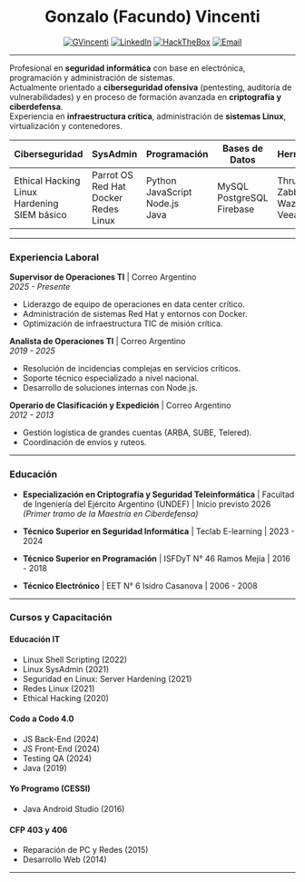 <div align="center">
   
# **Gonzalo (Facundo) Vincenti**

[![GVincenti](https://img.shields.io/badge/GitHub-%2318171F.svg?style=for-the-badge&logo=github&logoColor=white)](https://github.com/gvincenti)
[![LinkedIn](https://img.shields.io/badge/LinkedIn-%230077B5.svg?style=for-the-badge&logo=linkedin&logoColor=white)](https://www.linkedin.com/in/gonzalo-vincenti-3b78882b6)
[![HackTheBox](https://img.shields.io/badge/Hack%20The%20Box-9FEF00?style=for-the-badge&logo=hackthebox&logoColor=white)](https://app.hackthebox.com/profile/767761)
[![Email](https://img.shields.io/badge/Email-gvincenti%40zohomail.com-blue?style=for-the-badge&logo=gmail&logoColor=white)](mailto:gvincenti@zohomail.com)

</div>

---

Profesional en **seguridad informática** con base en electrónica, programación y administración de sistemas.  
Actualmente orientado a **ciberseguridad ofensiva** (pentesting, auditoría de vulnerabilidades) y en proceso de formación avanzada en **criptografía y ciberdefensa**.  
Experiencia en **infraestructura crítica**, administración de **sistemas Linux**, virtualización y contenedores.

| **Ciberseguridad** | **SysAdmin** | **Programación** | **Bases de Datos** | **Herramientas** |
|--------------------|--------------|------------------|---------------------|---------------------|
| Ethical Hacking <br/> Linux Hardening <br/> SIEM básico | Parrot OS <br/> Red Hat <br/> Docker <br/> Redes Linux | Python <br/> JavaScript <br/> Node.js <br/> Java | MySQL <br/> PostgreSQL <br/> Firebase | Thruk <br/> Zabbix <br/> Wazuh <br/> Veeam|


---

### **Experiencia Laboral**

**Supervisor de Operaciones TI** | Correo Argentino  
*2025 - Presente*  
- Liderazgo de equipo de operaciones en data center crítico.  
- Administración de sistemas Red Hat y entornos con Docker.  
- Optimización de infraestructura TIC de misión crítica.  

**Analista de Operaciones TI** | Correo Argentino  
*2019 - 2025*  
- Resolución de incidencias complejas en servicios críticos.  
- Soporte técnico especializado a nivel nacional.  
- Desarrollo de soluciones internas con Node.js.  

**Operario de Clasificación y Expedición** | Correo Argentino  
*2012 - 2013*  
- Gestión logística de grandes cuentas (ARBA, SUBE, Telered).  
- Coordinación de envíos y ruteos.  

---

### **Educación**

- **Especialización en Criptografía y Seguridad Teleinformática** | Facultad de Ingeniería del Ejército Argentino (UNDEF) | Inicio previsto 2026  
  *(Primer tramo de la Maestría en Ciberdefensa)*  

- **Técnico Superior en Seguridad Informática** | Teclab E-learning | 2023 - 2024  
- **Técnico Superior en Programación** | ISFDyT N° 46 Ramos Mejía | 2016 - 2018  
- **Técnico Electrónico** | EET N° 6 Isidro Casanova | 2006 - 2008  

---

### **Cursos y Capacitación**

#### **Educación IT**  
- Linux Shell Scripting (2022)  
- Linux SysAdmin (2021)  
- Seguridad en Linux: Server Hardening (2021)  
- Redes Linux (2021)  
- Ethical Hacking (2020)  

#### **Codo a Codo 4.0**  
- JS Back-End (2024)  
- JS Front-End (2024)  
- Testing QA (2024)  
- Java (2019)  

#### **Yo Programo (CESSI)**  
- Java Android Studio (2016)  

#### **CFP 403 y 406**  
- Reparación de PC y Redes (2015)  
- Desarrollo Web (2014)  

---
